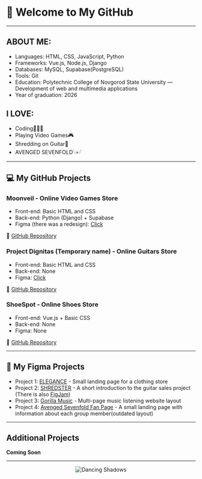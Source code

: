 # 👋 Welcome to My GitHub

---

## ABOUT ME:
- Languages: HTML, CSS, JavaScript, Python
- Frameworks: Vue.js, Node.js, Django
- Databases: MySQL, Supabase(PostgreSQL)
- Tools: Git
- Education: Polytechnic College of Novgorod State University — Development of web and multimedia applications
- Year of graduation: 2026

## I LOVE:
- Coding👨🏻‍💻
- Playing Video Games🎮
- Shredding on Guitar🎸
- AVENGED SEVENFOLD𓆩💀𓆪

---

## 💻 My GitHub Projects

### Moonveil - Online Video Games Store
- Front-end: Basic HTML and CSS
- Back-end: Python (Django) + Supabase
- Figma (there was a redesign): [Click](https://www.figma.com/design/jsHErBKslTCoejIwFXEh0E/Moonveila?node-id=0-1&t=znSmg3SmvR4tKqnD-1)

🔗 [GitHub Repository](https://github.com/7resonare7/Moonveil)

### Project Dignitas (Temporary name) - Online Guitars Store
- Front-end: Basic HTML and CSS
- Back-end: None
- Figma: [Click](https://www.figma.com/design/lYOLRnpmsGcjrQEicp9lHN/Project-Dignitas?t=znSmg3SmvR4tKqnD-1)

🔗 [GitHub Repository](https://github.com/7resonare7/Project_Dignitas)

### ShoeSpot - Online Shoes Store
- Front-end: Vue.js + Basic CSS
- Back-end: None
- Figma: None

🔗 [GitHub Repository](https://github.com/7resonare7/ShoeSpot)

---

## 🎨 My Figma Projects

- Project 1: [ELEGANCE](https://www.figma.com/design/18Jds5PQ6KkWMLWO9AAk76/ELEGANCE?t=znSmg3SmvR4tKqnD-1) - Small landing page for a clothing store
- Project 2: [SHREDSTER](https://www.figma.com/design/0EXMy7f64EWOcjnDCRcYrp/SHREDSTER?node-id=1-3&t=z8vppwhrvyexDECo-1) - A short introduction to the guitar sales project (There is also [FigJam](https://www.figma.com/board/yBEmFOwFBkzveb1t2up5xC/SHREDSTER?node-id=0-1&t=t3mDOiS93xJWjrjo-1))
- Project 3: [Gorilla Music](https://www.figma.com/design/VPKkYbejxu2EoQezm4rTcw/Gorilla-Music?node-id=12-2&t=VhoJlUx1MdOixsD5-1) - Multi-page music listening website layout
- Project 4: [Avenged Sevenfold Fan Page](https://www.figma.com/design/ZtkljsI7VaZGSO7lgIuR5p/A7X---Fan-Page?t=7mj9ndkMGZ8xUpXU-1) - A small landing page with information about each group member(outdated layout)

---

## Additional Projects

**Coming Soon**

---

<p align="center">
  <img src="https://media0.giphy.com/media/v1.Y2lkPTc5MGI3NjExMHdlaTBrbGs3c3JlcHJrbHRxY2FiYjI5bWh1bXRqMW00amE0MDE4OCZlcD12MV9pbnRlcm5hbF9naWZfYnlfaWQmY3Q9cw/Q4lfmuy7uhIe40fuLz/giphy.gif" alt="Dancing Shadows" />
</p>
